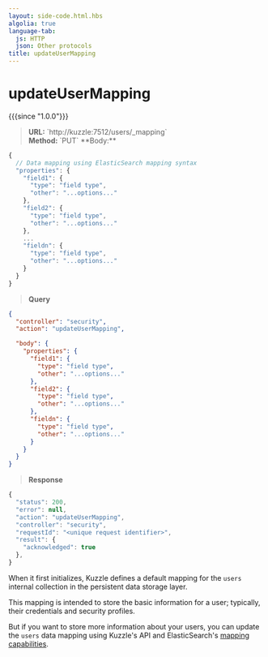 ```yaml
---
layout: side-code.html.hbs
algolia: true
language-tab:
  js: HTTP
  json: Other protocols
title: updateUserMapping
---
```



# updateUserMapping

{{{since "1.0.0"}}}



<blockquote class="js">
<p>
<b>URL:</b> `http://kuzzle:7512/users/_mapping`  
</br><b>Method:</b> `PUT`  
**Body:**
</p>
</blockquote>


```js
{
  // Data mapping using ElasticSearch mapping syntax
  "properties": {
    "field1": {
      "type": "field type",
      "other": "...options..."
    },
    "field2": {
      "type": "field type",
      "other": "...options..."
    },
    ...
    "fieldn": {
      "type": "field type",
      "other": "...options..."
    }
  }
}
```

<blockquote class="json">
<p>
<b>Query</b>
</p>
</blockquote>

```json
{
  "controller": "security",
  "action": "updateUserMapping",

  "body": {
    "properties": {
      "field1": {
        "type": "field type",
        "other": "...options..."
      },
      "field2": {
        "type": "field type",
        "other": "...options..."
      },
      "fieldn": {
        "type": "field type",
        "other": "...options..."
      }
    }
  }
}
```

>**Response**

```javascript
{
  "status": 200,                     
  "error": null,                     
  "action": "updateUserMapping",
  "controller": "security",
  "requestId": "<unique request identifier>",
  "result": {
    "acknowledged": true
  },
}
```

When it first initializes, Kuzzle defines a default mapping for the `users` internal collection in the persistent data storage layer.

This mapping is intended to store the basic information for a user; typically, their credentials and security profiles.

But if you want to store more information about your users, you can update the `users` data mapping using Kuzzle's API and
ElasticSearch's [mapping capabilities](https://www.elastic.co/guide/en/elasticsearch/reference/5.x/mapping.html).
